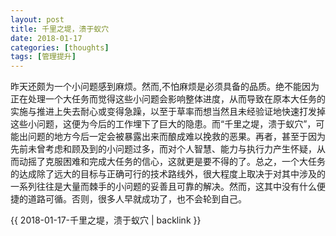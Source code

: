 ```yaml
---
layout: post
title: 千里之堤，溃于蚁穴
date: 2018-01-17
categories: [thoughts]
tags: [管理提升]
---
```


昨天还颇为一个小问题感到麻烦。然而,不怕麻烦是必须具备的品质。绝不能因为正在处理一个大任务而觉得这些小问题会影响整体进度，从而导致在原本大任务的实施与推进上失去耐心或变得急躁，以至于草率而想当然且未经验证地快速打发掉这些小问题，这便为今后的工作埋下了巨大的隐患。而“千里之堤，溃于蚁穴”，可能出问题的地方今后一定会被暴露出来而酿成难以挽救的恶果。再者，甚至于因为先前未曾考虑和顾及到的小问题过多，而对个人智慧、能力与执行力产生怀疑，从而动摇了克服困难和完成大任务的信心，这就更是要不得的了。总之，一个大任务的达成除了远大的目标与正确可行的技术路线外，很大程度上取决于对其中涉及的一系列往往是大量而棘手的小问题的妥善且可靠的解决。然而，这其中没有什么便捷的道路可循。否则，很多人早就成功了，也不会轮到自己。

{{ 2018-01-17-千里之堤，溃于蚁穴 | backlink }}

